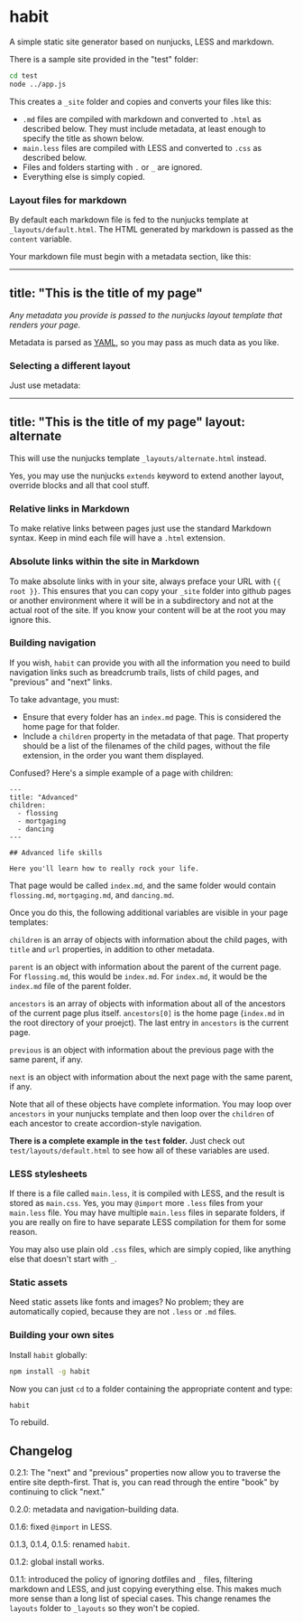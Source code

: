 # habit

A simple static site generator based on nunjucks, LESS and markdown.

There is a sample site provided in the "test" folder:

```bash
cd test
node ../app.js
```

This creates a `_site` folder and copies and converts your files like this:

* `.md` files are compiled with markdown and converted to `.html` as described below. They must include metadata, at least enough to specify the title as shown below.
* `main.less` files are compiled with LESS and converted to `.css` as described below.
* Files and folders starting with `.` or `_` are ignored.
* Everything else is simply copied.

### Layout files for markdown

By default each markdown file is fed to the nunjucks template at `_layouts/default.html`. The HTML generated by markdown is passed as the `content` variable.

Your markdown file must begin with a metadata section, like this:

---
title: "This is the title of my page"
---

*Any metadata you provide is passed to the nunjucks layout template that renders your page.*

Metadata is parsed as [YAML](http://www.yaml.org/), so you may pass as much data as you like.

### Selecting a different layout

Just use metadata:

---
title: "This is the title of my page"
layout: alternate
---

This will use the nunjucks template `_layouts/alternate.html` instead.

Yes, you may use the nunjucks `extends` keyword to extend another layout, override blocks and all that cool stuff.

### Relative links in Markdown

To make relative links between pages just use the standard Markdown syntax. Keep in mind each file will have a `.html` extension.

### Absolute links within the site in Markdown

To make absolute links with in your site, always preface your URL with `{{ root }}`. This ensures that you can copy your `_site` folder into github pages or another environment where it will be in a subdirectory and not at the actual root of the site. If you know your content will be at the root you may ignore this.

### Building navigation

If you wish, `habit` can provide you with all the information you need to build navigation links such as breadcrumb trails, lists of child pages, and "previous" and "next" links.

To take advantage, you must:

* Ensure that every folder has an `index.md` page. This is considered the home page for that folder.
* Include a `children` property in the metadata of that page. That property should be a list of the filenames of the child pages, without the file extension, in the order you want them displayed.

Confused? Here's a simple example of a page with children:

```
---
title: "Advanced"
children:
  - flossing
  - mortgaging
  - dancing
---

## Advanced life skills

Here you'll learn how to really rock your life.
```

That page would be called `index.md`, and the same folder would contain `flossing.md`, `mortgaging.md`, and `dancing.md`.

Once you do this, the following additional variables are visible in your page templates:

`children` is an array of objects with information about the child pages, with `title` and `url` properties, in addition to other metadata.

`parent` is an object with information about the parent of the current page. For `flossing.md`, this would be `index.md`. For `index.md`, it would be the `index.md` file of the parent folder.

`ancestors` is an array of objects with information about all of the ancestors of the current page plus itself. `ancestors[0]` is the home page (`index.md` in the root directory of your proejct). The last entry in `ancestors` is the current page.

`previous` is an object with information about the previous page with the same parent, if any.

`next` is an object with information about the next page with the same parent, if any.

Note that all of these objects have complete information. You may loop over `ancestors` in your nunjucks template and then loop over the `children` of each ancestor to create accordion-style navigation.

**There is a complete example in the `test` folder.** Just check out `test/layouts/default.html` to see how all of these variables are used.

### LESS stylesheets

If there is a file called `main.less`, it is compiled with LESS, and the result is stored as `main.css`. Yes, you may `@import` more `.less` files from your `main.less` file. You may have multiple `main.less` files in separate folders, if you are really on fire to have separate LESS compilation for them for some reason.

You may also use plain old `.css` files, which are simply copied, like anything else that doesn't start with `_`.

### Static assets

Need static assets like fonts and images? No problem; they are automatically copied, because they are not `.less` or `.md` files.

### Building your own sites

Install `habit` globally:

```bash
npm install -g habit
```

Now you can just `cd` to a folder containing the appropriate content and type:

```bash
habit
```

To rebuild.

## Changelog

0.2.1: The "next" and "previous" properties now allow you to traverse the entire site depth-first. That is, you can read through the entire "book" by continuing to click "next."

0.2.0: metadata and navigation-building data.

0.1.6: fixed `@import` in LESS.

0.1.3, 0.1.4, 0.1.5: renamed `habit`.

0.1.2: global install works.

0.1.1: introduced the policy of ignoring dotfiles and `_` files, filtering markdown and LESS, and just copying everything else. This makes much more sense than a long list of special cases. This change renames the `layouts` folder to `_layouts` so they won't be copied.


